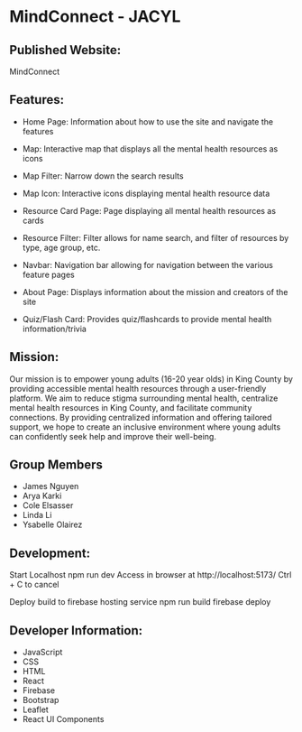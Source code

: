 # MindConnect - JACYL

## Published Website:
MindConnect


## Features:
* Home Page: Information about how to use the site and navigate the features

* Map: Interactive map that displays all the mental health resources as icons

* Map Filter: Narrow down the search results 

* Map Icon: Interactive icons displaying mental health resource data

* Resource Card Page: Page displaying all mental health resources as cards

* Resource Filter: Filter allows for name search, and filter of resources by type, age group, etc. 

* Navbar: Navigation bar allowing for navigation between the various feature pages

* About Page: Displays information about the mission and creators of the site

* Quiz/Flash Card: Provides quiz/flashcards to provide mental health information/trivia


## Mission: 
Our mission is to empower young adults (16-20 year olds) in King County by providing accessible mental health resources through a user-friendly platform. We aim to reduce stigma surrounding mental health, centralize mental health resources in King County, and facilitate community connections. By providing centralized information and offering tailored support, we hope to create an inclusive environment where young adults can confidently seek help and improve their well-being.


## Group Members
* James Nguyen
* Arya Karki
* Cole Elsasser
* Linda Li
* Ysabelle Olairez


## Development:
Start Localhost
npm run dev
Access in browser at http://localhost:5173/
Ctrl + C to cancel

Deploy build to firebase hosting service
npm run build
firebase deploy


## Developer Information:
* JavaScript
* CSS
* HTML
* React
* Firebase
* Bootstrap
* Leaflet
* React UI Components